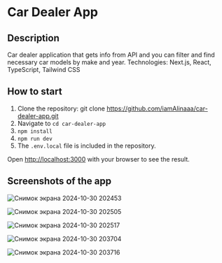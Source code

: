 # Car Dealer App

## Description
Car dealer application that gets info from API and you can filter and find necessary car models by make and year. 
Technologies: Next.js, React, TypeScript, Tailwind CSS


## How to start
1. Clone the repository:   git clone https://github.com/iamAlinaaa/car-dealer-app.git
2. Navigate to ```cd car-dealer-app```
3. ```npm install```
4. ```npm run dev```
5. The `.env.local` file is included in the repository.

Open [http://localhost:3000](http://localhost:3000) with your browser to see the result.


## Screenshots of the app 
![Снимок экрана 2024-10-30 202453](https://github.com/user-attachments/assets/0714330f-8707-4ff0-aa14-193b2da9a07f)

![Снимок экрана 2024-10-30 202505](https://github.com/user-attachments/assets/87854cfe-bbdd-488a-a30e-05b999a74fcd)

![Снимок экрана 2024-10-30 202517](https://github.com/user-attachments/assets/2a5987e4-0ee2-46db-9c7b-f51b5710fca0)

![Снимок экрана 2024-10-30 203704](https://github.com/user-attachments/assets/8cb28da5-ca34-4f42-936c-832bdbe52379)

![Снимок экрана 2024-10-30 203716](https://github.com/user-attachments/assets/ec1d3370-4992-4050-96a3-7772ee5b3a0b)
